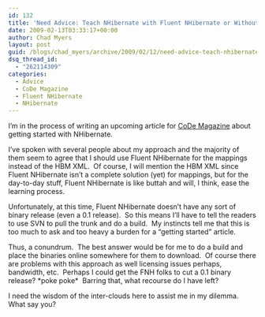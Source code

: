 ```yaml
---
id: 132
title: 'Need Advice: Teach NHibernate with Fluent NHibernate or Without?'
date: 2009-02-13T03:33:17+00:00
author: Chad Myers
layout: post
guid: /blogs/chad_myers/archive/2009/02/12/need-advice-teach-nhibernate-with-fluent-nhibernate-or-without.aspx
dsq_thread_id:
  - "262114309"
categories:
  - Advice
  - CoDe Magazine
  - Fluent NHibernate
  - NHibernate
---
```

I’m in the process of writing an upcoming article for [CoDe Magazine](http://www.code-magazine.com/) about getting started with NHibernate.

I’ve spoken with several people about my approach and the majority of them seem to agree that I should use Fluent NHibernate for the mappings instead of the HBM XML.&#160; Of course, I will mention the HBM XML since Fluent NHibernate isn’t a complete solution (yet) for mappings, but for the day-to-day stuff, Fluent NHibernate is like buttah and will, I think, ease the learning process.

Unfortunately, at this time, Fluent NHibernate doesn’t have any sort of binary release (even a 0.1 release).&#160; So this means I’ll have to tell the readers to use SVN to pull the trunk and do a build.&#160; My instincts tell me that this is too much to ask and too heavy a burden for a “getting started” article.

Thus, a conundrum.&#160; The best answer would be for me to do a build and place the binaries online somewhere for them to download.&#160; Of course there are problems with this approach as well licensing issues perhaps, bandwidth, etc.&#160; Perhaps I could get the FNH folks to cut a 0.1 binary release? \*poke poke\*&#160; Barring that, what recourse do I have left?

I need the wisdom of the inter-clouds here to assist me in my dilemma. What say you?